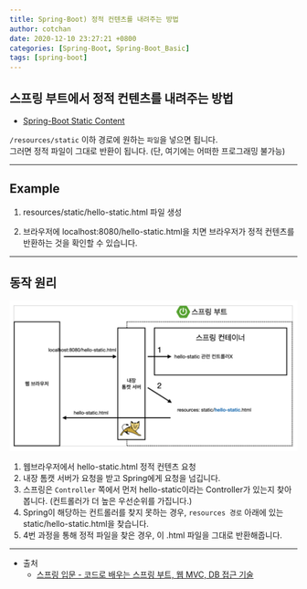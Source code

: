 ```yaml
---
title: Spring-Boot) 정적 컨텐츠를 내려주는 방법 
author: cotchan 
date: 2020-12-10 23:27:21 +0800 
categories: [Spring-Boot, Spring-Boot_Basic]
tags: [spring-boot] 
---
```


## 스프링 부트에서 정적 컨텐츠를 내려주는 방법

+ [Spring-Boot Static Content](https://docs.spring.io/spring-boot/docs/2.3.1.RELEASE/reference/html/spring-boot-features.html#boot-features-spring-mvc-static-content)

`/resources/static` 이하 경로에 원하는 `파일`을 넣으면 됩니다.    
그러면 정적 파일이 그대로 반환이 됩니다. (단, 여기에는 어떠한 프로그래밍 불가능)

---

## Example

1. resources/static/hello-static.html 파일 생성

2. 브라우저에 localhost:8080/hello-static.html을 치면 브라우저가 정적 컨텐츠를 반환하는 것을 확인할 수 있습니다.

---

## 동작 원리

![Desktop View](/assets/img/post/spring-boot/2020-12-10-web-static-content.png)

1. 웹브라우저에서 hello-static.html 정적 컨텐츠 요청
2. 내장 톰캣 서버가 요청을 받고 Spring에게 요청을 넘깁니다.
3. 스프링은 `Controller` 쪽에서 먼저 hello-static이라는 Controller가 있는지 찾아봅니다. (컨트롤러가 더 높은 우선순위를 가집니다.)
4. Spring이 해당하는 컨트롤러를 찾지 못하는 경우, `resources 경로` 아래에 있는 static/hello-static.html을 찾습니다.
5. 4번 과정을 통해 정적 파일을 찾은 경우, 이 .html 파일을 그대로 반환해줍니다.    



---

+ 출처
	+ [스프링 입문 - 코드로 배우는 스프링 부트, 웹 MVC, DB 접근 기술](https://www.inflearn.com/course/%EC%8A%A4%ED%94%84%EB%A7%81-%EC%9E%85%EB%AC%B8-%EC%8A%A4%ED%94%84%EB%A7%81%EB%B6%80%ED%8A%B8/dashboard)
